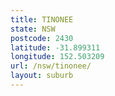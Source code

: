 ```yaml
---
title: TINONEE
state: NSW
postcode: 2430
latitude: -31.899311
longitude: 152.503209
url: /nsw/tinonee/
layout: suburb
---
```


